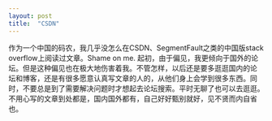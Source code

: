 ```yaml
---
layout: post
title:  "CSDN"
---
```


作为一个中国的码农，我几乎没怎么在CSDN、SegmentFault之类的中国版stack
overflow上阅读过文章。Shame on me. 起初，由于偏见，我更倾向于国外的论
坛。但是这种偏见也在极大地伤害着我。不管怎样，以后还是要多逛逛国内的论
坛和博客，还是有很多愿意认真写文章的人的，从他们身上会学到很多东西。同
时，不要总是到了需要解决问题时才想起去论坛搜索。平时无聊了也可以去逛逛。
不用心写的文章到处都是，国内国外都有，自己好好甄别就好，见不贤而内自省
也。
